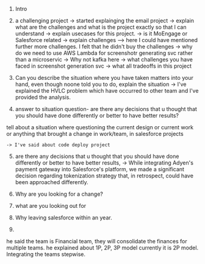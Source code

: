 1. Intro
2. a challenging project
    -> started explainging the email project
    -> explain what are the challenges and what is the project exactly so that I can understand
    -> explain usecases for this project.
    -> is it MoEngage or Salesforce related
    -> explain challenges
        --> here I could have mentioned further more challenges. I felt that he didn't buy the challenges
    -> why do we need to use AWS Lambda for screenshotr generating svc rather than a microservic
    -> Why not kafka here
    -> what challenges you have faced in screenshot generation svc
    -> what all tradeoffs in this project


3. Can you describe the situation where you have taken matters into your hand, even though noone told you to do, explain the situation
    -> I've explained the HVLC problem which have occurred to other team and I've provided the analysis.

4. answer to situation question- are there any decisions that u thought that you should have done differently or better to have better results?
    
tell about a situation where questioning the current design or current work or anything that brought a change in work/team,  in salesforce projects

    -> I've said about code deploy project

5. are there any decisions that u thought that you should have done differently or better to have better results,
    -> While integrating Adyen's payment gateway into Salesforce's platform, we made a significant decision regarding tokenization strategy that, in retrospect, could have been approached differently.
6. Why are you looking for a change?

7. what are you looking out for
8. Why leaving salesforce within an year.
9.  

he said the team is Financial team, they will consolidate the finances for multiple teams.
he explained about 1P, 2P, 3P model
currently it is 2P model. 
Integrating the teams stepwise.

